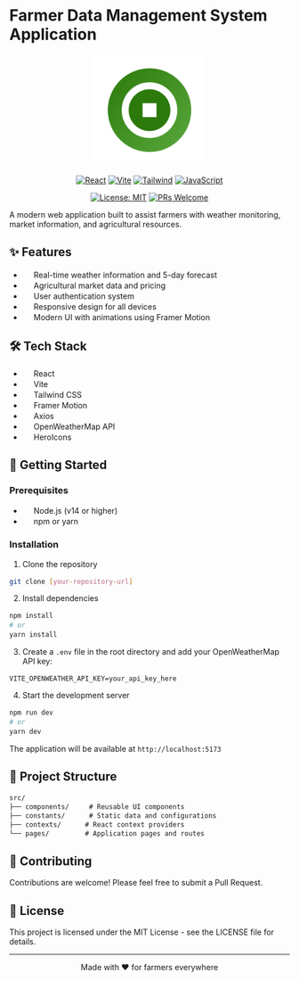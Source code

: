 # Farmer Data Management System Application

<div align="center">
  <img src="public/agromate.svg " alt="Farmer's Assistant Logo" width="200" height="200"/>

  [![React](https://img.shields.io/badge/React-20232A?style=for-the-badge&logo=react&logoColor=61DAFB)](https://reactjs.org/)
  [![Vite](https://img.shields.io/badge/Vite-646CFF?style=for-the-badge&logo=vite&logoColor=white)](https://vitejs.dev/)
  [![Tailwind](https://img.shields.io/badge/Tailwind_CSS-38B2AC?style=for-the-badge&logo=tailwind-css&logoColor=white)](https://tailwindcss.com/)
  [![JavaScript](https://img.shields.io/badge/JavaScript-F7DF1E?style=for-the-badge&logo=javascript&logoColor=black)](https://developer.mozilla.org/en-US/docs/Web/JavaScript)
  
  [![License: MIT](https://img.shields.io/badge/License-MIT-yellow.svg)](https://opensource.org/licenses/MIT)
  [![PRs Welcome](https://img.shields.io/badge/PRs-welcome-brightgreen.svg)](http://makeapullrequest.com)
</div>

A modern web application built to assist farmers with weather monitoring, market information, and agricultural resources.

## ✨ Features

- <img src="https://raw.githubusercontent.com/FortAwesome/Font-Awesome/master/svgs/solid/cloud-sun.svg" width="16" height="16"/> Real-time weather information and 5-day forecast
- <img src="https://raw.githubusercontent.com/FortAwesome/Font-Awesome/master/svgs/solid/store.svg" width="16" height="16"/> Agricultural market data and pricing
- <img src="https://raw.githubusercontent.com/FortAwesome/Font-Awesome/master/svgs/solid/user.svg" width="16" height="16"/> User authentication system
- <img src="https://raw.githubusercontent.com/FortAwesome/Font-Awesome/master/svgs/solid/mobile.svg" width="16" height="16"/> Responsive design for all devices
- <img src="https://raw.githubusercontent.com/FortAwesome/Font-Awesome/master/svgs/solid/palette.svg" width="16" height="16"/> Modern UI with animations using Framer Motion

## 🛠️ Tech Stack

- <img src="https://raw.githubusercontent.com/react-icons/react-icons/master/react-icons.svg" width="16" height="16"/> React
- <img src="https://vitejs.dev/logo.svg" width="16" height="16"/> Vite
- <img src="https://tailwindcss.com/favicons/favicon.ico" width="16" height="16"/> Tailwind CSS
- <img src="https://www.framer.com/images/favicons/favicon.png" width="16" height="16"/> Framer Motion
- <img src="https://axios-http.com/assets/favicon.ico" width="16" height="16"/> Axios
- <img src="https://openweathermap.org/favicon.ico" width="16" height="16"/> OpenWeatherMap API
- <img src="https://heroicons.com/favicon.ico" width="16" height="16"/> HeroIcons

## 🚀 Getting Started

### Prerequisites

- <img src="https://nodejs.org/static/images/logo.svg" width="16" height="16"/> Node.js (v14 or higher)
- <img src="https://raw.githubusercontent.com/npm/logos/master/npm%20logo/npm-logo-red.svg" width="16" height="16"/> npm or yarn

### Installation

1. Clone the repository
```bash
git clone [your-repository-url]
```

2. Install dependencies
```bash
npm install
# or
yarn install
```

3. Create a `.env` file in the root directory and add your OpenWeatherMap API key:
```env
VITE_OPENWEATHER_API_KEY=your_api_key_here
```

4. Start the development server
```bash
npm run dev
# or
yarn dev
```

The application will be available at `http://localhost:5173`

## 📁 Project Structure

```
src/
├── components/     # Reusable UI components
├── constants/      # Static data and configurations
├── contexts/      # React context providers
└── pages/         # Application pages and routes
```

## 🤝 Contributing

Contributions are welcome! Please feel free to submit a Pull Request.

## 📝 License

This project is licensed under the MIT License - see the LICENSE file for details.

---
<div align="center">
  Made with ❤️ for farmers everywhere
</div>
